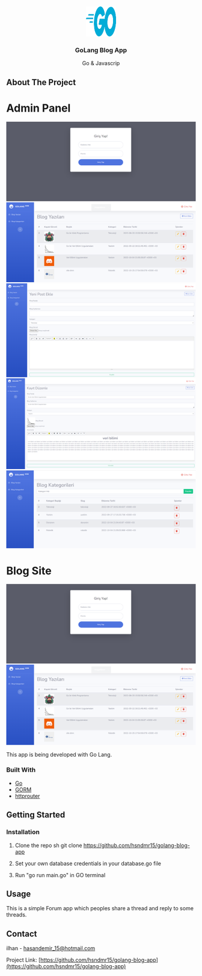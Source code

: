 <!-- PROJECT LOGO -->
<br />
<p align="center">
  <a href="https://github.com/othneildrew/Best-README-Template">
    <img src="images/logo.png" alt="Logo" width="80" height="80">
  </a>

<h3 align="center">GoLang Blog App</h3>

  <p align="center">
    Go & Javascrip
    <br />
  </p>
</p>





<!-- ABOUT THE PROJECT -->
## About The Project

# Admin Panel

[![Product Name Screen Shot][product-screenshot-1]](https://raw.githubusercontent.com/hsndmr15/golang-blog-app/master/images/1.PNG)
[![Product Name Screen Shot][product-screenshot-2]](https://raw.githubusercontent.com/hsndmr15/golang-blog-app/master/images/2.PNG)
[![Product Name Screen Shot][product-screenshot-3]](https://raw.githubusercontent.com/hsndmr15/golang-blog-app/master/images/3.PNG)
[![Product Name Screen Shot][product-screenshot-4]](https://raw.githubusercontent.com/hsndmr15/golang-blog-app/master/images/4.PNG)
[![Product Name Screen Shot][product-screenshot-5]](https://raw.githubusercontent.com/hsndmr15/golang-blog-app/master/images/5.PNG)

# Blog Site

[![Product Name Screen Shot][product-screenshot-1]](https://raw.githubusercontent.com/hsndmr15/golang-blog-app/master/images/6.PNG)
[![Product Name Screen Shot][product-screenshot-2]](https://raw.githubusercontent.com/hsndmr15/golang-blog-app/master/images/7.PNG)







This app is being developed with Go Lang.


### Built With

* [Go](https://go.dev/)
* [GORM](https://pkg.go.dev/gorm.io/gorm)
* [httprouter](https://pkg.go.dev/github.com/julienschmidt/httprouter)




<!-- GETTING STARTED -->
## Getting Started


### Installation



1. Clone the repo
   sh
   git clone https://github.com/hsndmr15/golang-blog-app
   
2. Set your own database credentials in your database.go file

3. Run "go run main.go" in GO terminal

<!-- USAGE EXAMPLES -->
## Usage

This is a simple Forum app which peoples share a thread and reply to some threads.










<!-- CONTACT -->
## Contact

ilhan - hasandemir_15@hotmail.com

Project Link: [https://github.com/hsndmr15/golang-blog-app](https://github.com/hsndmr15/golang-blog-app)





<!-- MARKDOWN LINKS & IMAGES -->
<!-- https://www.markdownguide.org/basic-syntax/#reference-style-links -->
[contributors-shield]: https://img.shields.io/github/contributors/othneildrew/Best-README-Template.svg?style=for-the-badge
[contributors-url]: https://github.com/othneildrew/Best-README-Template/graphs/contributors
[forks-shield]: https://img.shields.io/github/forks/othneildrew/Best-README-Template.svg?style=for-the-badge
[forks-url]: https://github.com/othneildrew/Best-README-Template/network/members
[stars-shield]: https://img.shields.io/github/stars/othneildrew/Best-README-Template.svg?style=for-the-badge
[stars-url]: https://github.com/othneildrew/Best-README-Template/stargazers
[issues-shield]: https://img.shields.io/github/issues/othneildrew/Best-README-Template.svg?style=for-the-badge
[issues-url]: https://github.com/othneildrew/Best-README-Template/issues
[license-shield]: https://img.shields.io/github/license/othneildrew/Best-README-Template.svg?style=for-the-badge
[license-url]: https://github.com/othneildrew/Best-README-Template/blob/master/LICENSE.txt
[linkedin-shield]: https://img.shields.io/badge/-LinkedIn-black.svg?style=for-the-badge&logo=linkedin&colorB=555

[product-screenshot-1]: images/1.PNG
[product-screenshot-2]: images/2.PNG
[product-screenshot-3]: images/3.PNG
[product-screenshot-4]: images/4.PNG
[product-screenshot-5]: images/5.PNG
